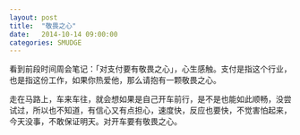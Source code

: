 ```yaml
---
layout: post
title:  "敬畏之心"
date:   2014-10-14 09:00:00
categories: SMUDGE
---
```


看到前段时间周会笔记：「对支付要有敬畏之心」，心生感触。支付是指这个行业，也是指这份工作，如果你热爱他，那么请抱有一颗敬畏之心。

走在马路上，车来车往，就会想如果是自己开车前行，是不是也能如此顺畅，没尝试过，所以也不知道，有信心又有点担心，速度快，反应也要快，不觉害怕起来，今天没事，不敢保证明天。对开车要有敬畏之心。